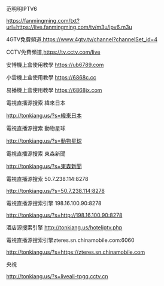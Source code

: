 范明明IPTV6

https://fanmingming.com/txt?url=https://live.fanmingming.com/tv/m3u/ipv6.m3u

4GTV免費頻道,https://www.4gtv.tv/channel?channelSet_id=4

CCTV免費頻道,https://tv.cctv.com/live

安博機上盒使用教學 https://ub6789.com

小雲機上盒使用教學 https://6868c.cc

易播機上盒使用教學 https://6868jx.com

電視直播源搜索  緯來日本 

http://tonkiang.us/?s=緯來日本

電視直播源搜索  動物星球 

http://tonkiang.us/?s=動物星球

電視直播源搜索  東森新聞 

http://tonkiang.us/?s=東森新聞

電視直播源搜索 50.7.238.114:8278

http://tonkiang.us/?s=50.7.238.114:8278

電視直播源搜索引擎 198.16.100.90:8278

http://tonkiang.us/?s=http://198.16.100.90:8278

酒店源搜索引擎 http://tonkiang.us/hoteliptv.php

電視直播源搜索引擎zteres.sn.chinamobile.com:6060

http://tonkiang.us/?s=https://zteres.sn.chinamobile.com

央視

http://tonkiang.us/?s=liveali-tpgq.cctv.cn